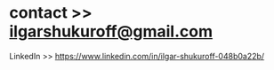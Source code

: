 # contact >> ilgarshukuroff@gmail.com
LinkedIn >> https://www.linkedin.com/in/ilgar-shukuroff-048b0a22b/
